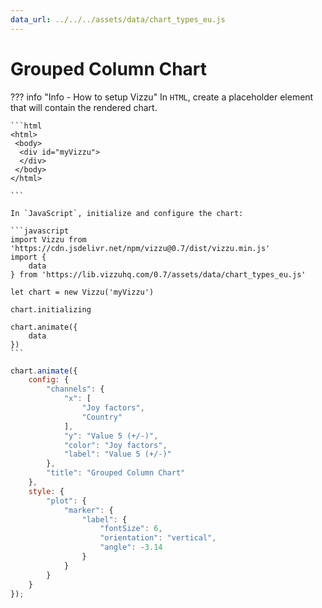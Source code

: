 ```yaml
---
data_url: ../../../assets/data/chart_types_eu.js
---
```


# Grouped Column Chart

<div id="example_01"></div>

??? info "Info - How to setup Vizzu"
    In `HTML`, create a placeholder element that will contain the rendered
    chart.

    ```html
    <html>
     <body>
      <div id="myVizzu">
      </div>
     </body>
    </html>

    ```

    In `JavaScript`, initialize and configure the chart:

    ```javascript
    import Vizzu from 'https://cdn.jsdelivr.net/npm/vizzu@0.7/dist/vizzu.min.js'
    import {
        data
    } from 'https://lib.vizzuhq.com/0.7/assets/data/chart_types_eu.js'

    let chart = new Vizzu('myVizzu')

    chart.initializing

    chart.animate({
        data
    })
    ```

```javascript
chart.animate({
    config: {
        "channels": {
            "x": [
                "Joy factors",
                "Country"
            ],
            "y": "Value 5 (+/-)",
            "color": "Joy factors",
            "label": "Value 5 (+/-)"
        },
        "title": "Grouped Column Chart"
    },
    style: {
        "plot": {
            "marker": {
                "label": {
                    "fontSize": 6,
                    "orientation": "vertical",
                    "angle": -3.14
                }
            }
        }
    }
});
```

<script src="./column_grouped_rectangle_negative_2dis_1con.js"></script>

